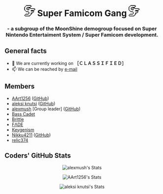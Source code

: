 <h1 align="center"><img alt="SFG Logo" src="https://github.com/Super-Famicom-Gang/.github/blob/main/logo/Logo_16x16_v1_2x_bt.png?raw=true"/> Super Famicom Gang <img alt="SFG Logo" src="https://github.com/Super-Famicom-Gang/.github/blob/main/logo/Logo_16x16_v1_2x_bt.png?raw=true"/></h1>

<h3 align="center"> - a subgroup of the MoonShine demogroup focused on Super Nintendo Entertaiment System / Super Famicom development. </h3>

## General facts

- 🔭 We are currently working on **［ＣＬＡＳＳＩＦＩＥＤ］**
- 📫 We can be reached by [e-mail](superfamicomgang+ghpublic@proton.me)

## Members

- [AArt1256](https://demozoo.org/sceners/144487/) ([GitHub](https://github.com/AnnoyedArt1256))
- [aleksi knutsi](https://demozoo.org/sceners/131984/) ([GitHub](https://github.com/host12prog))
- [alexmush](https://demozoo.org/sceners/133888/) [Group leader] ([GitHub](https://github.com/ADM228))
- [Bass Cadet](https://demozoo.org/sceners/3053/)
- [Brittle](https://demozoo.org/sceners/85728/)
- [FΛDE](https://demozoo.org/sceners/134558)
- [Keygenism](https://demozoo.org/sceners/128258/)
- [Nikku4211](https://demozoo.org/sceners/111758/) ([GitHub](https://github.com/nikku4211))
- [relic374](https://demozoo.org/sceners/134689/)

## Coders' GitHub Stats

<p align="center"><img alt="alexmush's Stats" src="https://github-readme-stats.vercel.app/api?username=ADM228&theme=tokyonight&show_icons=true&hide_border=false&count_private=true"/></p>
<p align="center"><img alt="AArt1256's Stats" src="https://github-readme-stats.vercel.app/api?username=AnnoyedArt1256&theme=tokyonight&show_icons=true&hide_border=false&count_private=true"/></p>
<p align="center"><img alt="aleksi knutsi's Stats" src="https://github-readme-stats.vercel.app/api?username=host12prog&theme=tokyonight&show_icons=true&hide_border=false&count_private=true"/></p>
